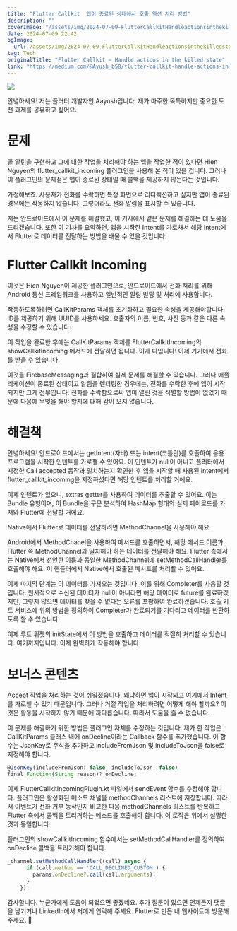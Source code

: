 ```yaml
---
title: "Flutter Callkit  앱이 종료된 상태에서 호출 액션 처리 방법"
description: ""
coverImage: "/assets/img/2024-07-09-FlutterCallkitHandleactionsinthekilledstate_0.png"
date: 2024-07-09 22:42
ogImage: 
  url: /assets/img/2024-07-09-FlutterCallkitHandleactionsinthekilledstate_0.png
tag: Tech
originalTitle: "Flutter Callkit — Handle actions in the killed state"
link: "https://medium.com/@Ayush_b58/flutter-callkit-handle-actions-in-the-killed-state-e6f296c603e6"
---
```



<img src="/assets/img/2024-07-09-FlutterCallkitHandleactionsinthekilledstate_0.png" />

안녕하세요! 저는 플러터 개발자인 Aayush입니다. 제가 마주한 독특하지만 중요한 도전 과제를 공유하고 싶어요.

# 문제

콜 알림을 구현하고 그에 대한 작업을 처리해야 하는 앱을 작업한 적이 있다면 Hien Nguyen의 flutter_callkit_incoming 플러그인을 사용해 본 적이 있을 겁니다. 그러나 이 플러그인의 문제점은 앱이 종료된 상태일 때 콜백을 제공하지 않는다는 것입니다.

<div class="content-ad"></div>

가정해보죠. 사용자가 전화를 수락하면 특정 화면으로 리디렉션하고 싶지만 앱이 종료된 경우에는 작동하지 않습니다. 그렇더라도 전화 알림을 표시할 수 있습니다.

저는 안드로이드에서 이 문제를 해결했고, 이 기사에서 같은 문제를 해결하는 데 도움을 드리겠습니다. 또한 이 기사를 요약하면, 앱을 시작한 Intent를 가로채서 해당 Intent에서 Flutter로 데이터를 전달하는 방법을 배울 수 있을 것입니다.

# Flutter Callkit Incoming

이것은 Hien Nguyen이 제공한 플러그인으로, 안드로이드에서 전화 처리를 위해 Android 통신 프레임워크를 사용하고 일반적인 알림 빌딩 및 처리에 사용합니다.

<div class="content-ad"></div>

작동하도록하려면 CallKitParams 객체를 초기화하고 필요한 속성을 제공해야합니다. ID를 제공하기 위해 UUID를 사용하세요. 호출자의 이름, 번호, 사진 등과 같은 다른 속성을 수정할 수 있습니다.

이 작업을 완료한 후에는 CallKitParams 객체를 FlutterCallkitIncoming의 showCallkitIncoming 메서드에 전달하면 됩니다. 이게 다입니다! 이제 기기에서 전화를 받을 수 있습니다.

이것을 FirebaseMessaging과 결합하여 실제 문제를 해결할 수 있습니다. 그러나 애플리케이션이 종료된 상태이고 알림을 렌더링한 경우에는, 전화를 수락한 후에 앱이 시작되지만 그게 전부입니다. 전화를 수락함으로써 앱이 열린 것을 식별할 방법이 없었기 때문에 다음에 무엇을 해야 할지에 대해 감이 오지 않습니다.

# 해결책

<div class="content-ad"></div>

안녕하세요! 안드로이드에서는 getIntent(자바) 또는 intent(코틀린)를 호출하여 응용 프로그램을 시작한 인텐트를 가로챌 수 있어요. 이 인텐트가 null이 아니고 플러터에서 지정한 Call accepted 동작과 일치하는지 확인한 후 앱을 시작할 때 사용된 intent에서 flutter_callkit_incoming을 지정하셨다면 해당 인텐트를 처리할 거에요.

이제 인텐트가 있으니, extras getter를 사용하여 데이터를 추출할 수 있어요. 이는 Bundle 유형이며, 이 Bundle을 구문 분석하여 HashMap 형태의 실제 페이로드를 가져와 Flutter에 전달할 거에요.

Native에서 Flutter로 데이터를 전달하려면 MethodChannel을 사용해야 해요.

Android에서 MethodChanel을 사용하여 메서드를 호출하면서, 해당 메서드 이름과 Flutter 쪽 MethodChannel과 일치해야 하는 데이터를 전달해야 해요. Flutter 측에서는 Native에서 선언한 이름과 동일한 MethodChannel에 setMethodCallHandler를 호출해야 해요. 이 핸들러에서 Native에서 호출된 메서드를 처리할 수 있어요.

<div class="content-ad"></div>

이제 마지막 단계는 이 데이터를 가져오는 것입니다. 이를 위해 Completer를 사용할 것입니다. 원시적으로 수신된 데이터가 null이 아니라면 해당 데이터로 future를 완료하겠지만, 그렇지 않으면 데이터를 찾을 수 없다는 오류를 포함하여 완료하겠습니다. 호출 키트 서비스에 위의 방법을 정의하여 Completer가 완료되기를 기다리고 데이터를 반환하도록 할 수 있습니다.

이제 루트 위젯의 initState에서 이 방법을 호출하고 데이터를 적절히 처리할 수 있습니다. 여기까지입니다. 이제 완벽하게 작동해야 합니다.

# 보너스 콘텐츠

Accept 작업을 처리하는 것이 쉬워졌습니다. 왜냐하면 앱이 시작되고 여기에서 Intent를 가로챌 수 있기 때문입니다. 그러나 거절 작업을 처리하려면 어떻게 해야 할까요? 이것은 활동을 시작하지 않기 때문에 까다롭습니다. 따라서 도움을 줄 수 없습니다.

<div class="content-ad"></div>

이 문제를 해결하기 위한 방법은 플러그인 자체를 수정하는 것입니다. 제가 한 작업은 CallKitParams 클래스 내에 onDecline이라는 Callback 함수를 추가했습니다. 이 함수는 JsonKey로 주석을 추가하고 includeFromJson 및 includeToJson을 false로 지정해야 합니다.

```js
@JsonKey(includeFromJson: false, includeToJson: false)
final Function(String reason)? onDecline;
```

이제 FlutterCallkitIncomingPlugin.kt 파일에서 sendEvent 함수를 수정해야 합니다. 플러그인은 활성화된 메소드 채널을 methodChannels 리스트에 저장합니다. 따라서 이벤트가 전화 거부 동작인지 비교한 다음 methodChannels 리스트를 반복하고 Flutter 측에서 콜백을 트리거하는 메소드를 호출해야 합니다. 이 로직은 위에서 설명한 것과 동일합니다.

플러그인의 showCallkitIncoming 함수에서는 setMethodCallHandler를 정의하여 onDecline 콜백을 트리거해야 합니다.

<div class="content-ad"></div>

```js
_channel.setMethodCallHandler((call) async {
      if (call.method == 'CALL_DECLINED_CUSTOM') {
        params.onDecline?.call(call.arguments);
      }
    });
```

감사합니다. 누군가에게 도움이 되었으면 좋겠네요. 추가 질문이 있으면 언제든지 댓글을 남기거나 LinkedIn에서 저에게 연락해 주세요. Flutter로 만든 내 웹사이트에 방문해 주세요. 🌟